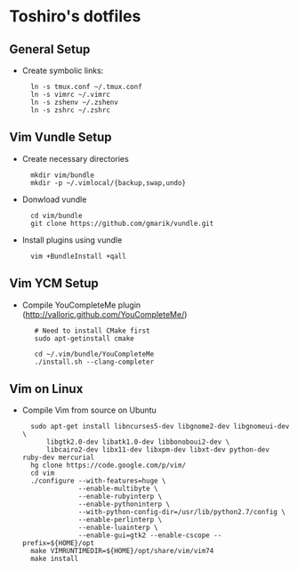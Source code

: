Toshiro's dotfiles
==================

General Setup
-------------

* Create symbolic links:

        ln -s tmux.conf ~/.tmux.conf
        ln -s vimrc ~/.vimrc
        ln -s zshenv ~/.zshenv
        ln -s zshrc ~/.zshrc

Vim Vundle Setup
----------------

* Create necessary directories

        mkdir vim/bundle
        mkdir -p ~/.vimlocal/{backup,swap,undo}

* Donwload vundle

        cd vim/bundle
        git clone https://github.com/gmarik/vundle.git

* Install plugins using vundle

        vim +BundleInstall +qall

Vim YCM Setup
-------------

* Compile YouCompleteMe plugin (http://valloric.github.com/YouCompleteMe/)

         # Need to install CMake first
         sudo apt-getinstall cmake

         cd ~/.vim/bundle/YouCompleteMe
         ./install.sh --clang-completer

Vim on Linux
------------

* Compile Vim from source on Ubuntu

        sudo apt-get install libncurses5-dev libgnome2-dev libgnomeui-dev \
            libgtk2.0-dev libatk1.0-dev libbonoboui2-dev \
            libcairo2-dev libx11-dev libxpm-dev libxt-dev python-dev ruby-dev mercurial
        hg clone https://code.google.com/p/vim/
        cd vim
        ./configure --with-features=huge \
                    --enable-multibyte \
                    --enable-rubyinterp \
                    --enable-pythoninterp \
                    --with-python-config-dir=/usr/lib/python2.7/config \
                    --enable-perlinterp \
                    --enable-luainterp \
                    --enable-gui=gtk2 --enable-cscope --prefix=${HOME}/opt
        make VIMRUNTIMEDIR=${HOME}/opt/share/vim/vim74
        make install

